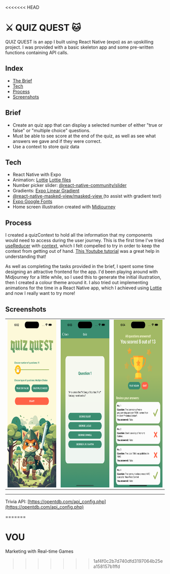 <<<<<<< HEAD

# ⚔️ QUIZ QUEST 🐱

QUIZ QUEST is an app I built using React Native (expo) as an upskilling project.
I was provided with a basic skeleton app and some pre-written functions containing API calls. 

## Index
- [The Brief](#brief)
- [Tech](#tech)
- [Process](#process)
- [Screenshots](#screenshots)


## Brief

- Create an quiz app that can display a selected number of either "true or false" or "multiple choice" questions.
- Must be able to see score at the end of the quiz, as well as see what answers we gave and if they were correct.
- Use a context to store quiz data


## Tech
- React Native with Expo
- Animation: [Lottie](https://airbnb.io/lottie/#/) [Lottie files](https://lottiefiles.com/)
- Number picker slider: [@react-native-community/slider](https://www.npmjs.com/package/@react-native-community/slider)
- Gradients: [Expo Linear Gradient](https://docs.expo.dev/versions/latest/sdk/linear-gradient/)
- [@react-native-masked-view/masked-view
](https://www.npmjs.com/package/@react-native-masked-view/masked-view) (to assist with gradient text)
- [Expo Google Fonts](https://github.com/expo/google-fonts)
- Home screen illustration created with [Midjourney](https://www.midjourney.com/home/?callbackUrl=%2Fapp%2F)

## Process
I created a quizContext to hold all the information that my components would need to access during the user journey. This is the first time I've tried [useReducer](https://beta.reactjs.org/reference/react/useReducer) with [context](https://reactjs.org/docs/context.html), which I felt compelled to try in order to keep the context from getting out of hand. [This Youtube tutorial](https://www.youtube.com/watch?v=awGFsGc9oCM&ab_channel=DesignCode) was a great help in understanding that!

As well as completing the tasks provided in the brief, I spent some time designing an attractive frontend for the app. I'd been playing around with Midjourney for a little while, so I used this to generate the initial illustration, then I created a colour theme around it. I also tried out implementing animations for the time in a React Native app, which I achieved using [Lottie](https://airbnb.io/lottie/#/) and now I really want to try more!


## Screenshots

<table>
  <tr>
    <td><img src="./src/assets/screenshots/screenshot1.png" height="530"  alt="home screen"></td>
    <td><img src="./src/assets/screenshots/screenshot2.png" height="530" alt="quiz screen"></td>
    <td><img src="./src/assets/screenshots/screenshot3.png" height="530" alt="results screen"></td>
  </tr>
</table>


---


Trivia API: [https://opentdb.com/api_config.php](https://opentdb.com/api_config.php)


=======
# VOU
Marketing with Real-time Games
>>>>>>> 1af4f0c2b7d740dfd3197064b25ea158157b1ffd
